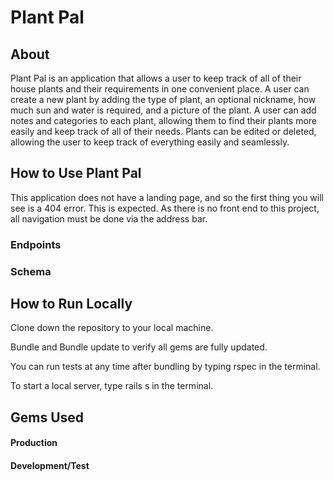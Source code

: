 # Plant Pal

## About
Plant Pal is an application that allows a user to keep track of all of their house plants and their requirements in one convenient place. A user can create a new plant by adding the type of plant, an optional nickname, how much sun and water is required, and a picture of the plant. A user can add notes and categories to each plant, allowing them to find their plants more easily and keep track of all of their needs. Plants can be edited or deleted, allowing the user to keep track of everything easily and seamlessly.

<!-- Plant Pal is hosted on Heroku at: Coming Soon -->

<!-- The GitHub Repository of a front-end application built using this API can be found here: Coming Soon -->

## How to Use Plant Pal
This application does not have a landing page, and so the first thing you will see is a 404 error. This is expected. As there is no front end to this project, all navigation must be done via the address bar.

### Endpoints

### Schema

## How to Run Locally
Clone down the repository to your local machine.

Bundle and Bundle update to verify all gems are fully updated.

You can run tests at any time after bundling by typing rspec in the terminal.

To start a local server, type rails s in the terminal.

## Gems Used
#### Production


#### Development/Test
